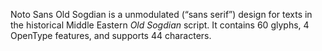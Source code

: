 Noto Sans Old Sogdian is a unmodulated (“sans serif”) design for texts in the historical Middle Eastern _Old Sogdian_ script. It contains 60 glyphs, 4 OpenType features, and supports 44 characters.
